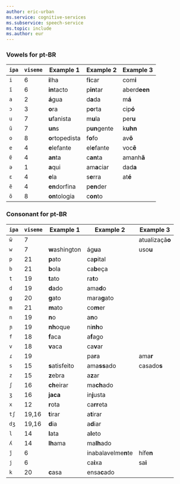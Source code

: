 ```yaml
---
author: eric-urban
ms.service: cognitive-services
ms.subservice: speech-service
ms.topic: include
ms.author: eur
---
```


### Vowels for pt-BR

| `ipa` | `viseme` | Example 1       | Example 2           | Example 3       |
|-------|----------|-----------------|---------------------|-----------------|
| `i`   | 6        | **i**lha        | f**i**car           | com**i**        |
| `ĩ`  | 6        | **in**tacto     | p**in**tar          | aberd**een**    |
| `a`   | 2        | **á**gua        | d**a**da            | m**á**          |
| `ɔ`   | 3        | **o**ra         | p**o**rta           | cip**ó**        |
| `u`   | 7        | **u**fanista    | m**u**la            | per**u**        |
| `ũ`  | 7        | **un**s         | p**un**gente        | k**uhn**        |
| `o`   | 8        | **o**rtopedista | f**o**fo            | av**ô**         |
| `e`   | 4        | **e**lefante    | el**e**fante        | voc**ê**        |
| `ɐ̃`  | 4        | **an**ta        | c**an**ta           | amanh**ã**      |
| `ə`   | 1        | **a**qui        | am**a**ciar         | dad**a**        |
| `ɛ`   | 4        | **e**la         | s**e**rra           | at**é**         |
| `ẽ`  | 4        | **en**dorfina   | p**en**der          |                 |
| `õ`  | 8        | **on**tologia   | c**on**to           |                 |

### Consonant for pt-BR

| `ipa` | `viseme` | Example 1       | Example 2           | Example 3       |
|-------|----------|-----------------|---------------------|-----------------|
| `w̃`  | 7        |                 |                     | atualizaçã**o** |
| `w`   | 7        | **w**ashington  | ág**u**a            | uso**u**        |
| `p`   | 21       | **p**ato        | ca**p**ital         |                 |
| `b`   | 21       | **b**ola        | ca**b**eça          |                 |
| `t`   | 19       | **t**ato        | ra**t**o            |                 |
| `d`   | 19       | **d**ado        | ama**d**o           |                 |
| `g`   | 20       | **g**ato        | mara**g**ato        |                 |
| `m`   | 21       | **m**ato        | co**m**er           |                 |
| `n`   | 19       | **n**o          | a**n**o             |                 |
| `ɲ`   | 19       | **nh**oque      | ni**nh**o           |                 |
| `f`   | 18       | **f**aca        | a**f**ago           |                 |
| `v`   | 18       | **v**aca        | ca**v**ar           |                 |
| `ɾ`   | 19       |                 | pa**r**a            | ama**r**        |
| `s`   | 15       | **s**atisfeito  | ama**ss**ado        | casado**s**     |
| `z`   | 15       | **z**ebra       | a**z**ar            |                 |
| `ʃ`   | 16       | **ch**eirar     | ma**ch**ado         |                 |
| `ʒ`   | 16       | **jaca**        | in**j**usta         |                 |
| `x`   | 12       | **r**ota        | ca**rr**eta         |                 |
| `tʃ`  | 19,16    | **t**irar       | a**t**irar          |                 |
| `dʒ`  | 19,16    | **d**ia         | a**d**iar           |                 |
| `l`   | 14       | **l**ata        | a**l**eto           |                 |
| `ʎ`   | 14       | **lh**ama       | ma**lh**ado         |                 |
| `j̃`  | 6        |                 | inabalavelme**n**te | hífe**n**       |
| `j`   | 6        |                 | ca**i**xa           | sa**i**         |
| `k`   | 20       | **c**asa        | ensa**c**ado        |                 |